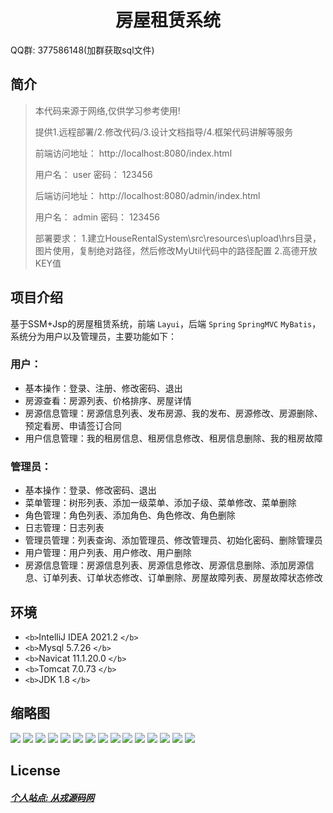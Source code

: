 <p><h1 align="center">房屋租赁系统</h1></p>

<p>QQ群: 377586148(加群获取sql文件)</p>

## 简介

> 本代码来源于网络,仅供学习参考使用!
>
> 提供1.远程部署/2.修改代码/3.设计文档指导/4.框架代码讲解等服务
>
> 前端访问地址： http://localhost:8080/index.html
>
> 用户名： user
> 密码： 123456
>
> 后端访问地址： http://localhost:8080/admin/index.html
>
> 用户名： admin
> 密码： 123456
>
> 部署要求：
> 1.建立HouseRentalSystem\src\resources\upload\hrs目录，图片使用，复制绝对路径，然后修改MyUtil代码中的路径配置
> 2.高德开放KEY值

## 项目介绍

基于SSM+Jsp的房屋租赁系统，前端 `Layui`，后端 `Spring` `SpringMVC` `MyBatis`，系统分为用户以及管理员，主要功能如下：

### 用户：

- 基本操作：登录、注册、修改密码、退出
- 房源查看：房源列表、价格排序、房屋详情
- 房源信息管理：房源信息列表、发布房源、我的发布、房源修改、房源删除、预定看房、申请签订合同
- 用户信息管理：我的租房信息、租房信息修改、租房信息删除、我的租房故障

### 管理员：

- 基本操作：登录、修改密码、退出
- 菜单管理：树形列表、添加一级菜单、添加子级、菜单修改、菜单删除
- 角色管理：角色列表、添加角色、角色修改、角色删除
- 日志管理：日志列表
- 管理员管理：列表查询、添加管理员、修改管理员、初始化密码、删除管理员
- 用户管理：用户列表、用户修改、用户删除
- 房源信息管理：房源信息列表、房源信息修改、房源信息删除、添加房源信息、订单列表、订单状态修改、订单删除、房屋故障列表、房屋故障状态修改

## 环境

- `<b>`IntelliJ IDEA 2021.2 `</b>`
- `<b>`Mysql 5.7.26 `</b>`
- `<b>`Navicat  11.1.20.0 `</b>`
- `<b>`Tomcat 7.0.73 `</b>`
- `<b>`JDK 1.8 `</b>`

## 缩略图

![](screenshot/1.png)
![](screenshot/2.png)
![](screenshot/3.png)
![](screenshot/4.png)
![](screenshot/5.png)
![](screenshot/6.png)
![](screenshot/7.png)
![](screenshot/8.png)
![](screenshot/9.png)
![](screenshot/10.png)
![](screenshot/11.png)
![](screenshot/12.png)
![](screenshot/13.png)
![](screenshot/14.png)
![](screenshot/15.png)

## License

##### [个人站点: 从戎源码网](https://armycodes.com/)
